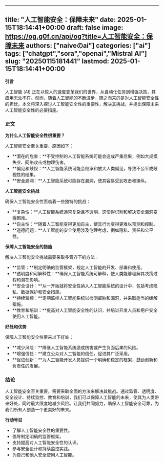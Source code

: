 
---
title: "人工智能安全：保障未来"
date: 2025-01-15T18:14:41+00:00
draft: false
image: https://og.g0f.cn/api/og?title=人工智能安全：保障未来
authors: ["naiveのai"]
categories: ["ai"]
tags: ["chatgpt","sora","openai","Mistral AI"]
slug: "20250115181441"
lastmod: 2025-01-15T18:14:41+00:00
---
**引言**

人工智能 (AI) 正在以惊人的速度变革我们的世界，从自动化任务到增强决策，其应用无处不在。然而，随着人工智能的不断进步，随之而来的是对人工智能安全性的担忧。本文将深入探讨人工智能安全性的重要性，解决其挑战，并提出保障未来人工智能安全性的必要措施。

### 正文

**为什么人工智能安全性很重要？**

人工智能安全至关重要，原因如下：

* **潜在的危害：**不受控制的人工智能系统可能会造成严重后果，例如大规模失业、网络攻击或物理伤害。
* **偏见和歧视：**人工智能系统可能会继承和放大人类偏见，导致不公平或歧视性的结果。
* **安全漏洞：**人工智能系统可能存在漏洞，使其容易受到攻击和操纵。

**人工智能安全挑战**

确保人工智能安全性面临着一些独特的挑战：

* **复杂性：**人工智能系统通常复杂且不透明，这使得识别和解决安全漏洞变得困难。
* **自主性：**随着人工智能变得更加自主，使其行为变得更难以预测和控制。
* **道德问题：**人工智能的安全使用涉及伦理考虑，例如隐私、责任和公平性。

**保障人工智能安全的措施**

解决人工智能安全挑战需要采取多管齐下的方法：

* **监管：**制定明确的监管框架，规定人工智能的开发、部署和使用。
* **透明度和可解释性：**确保人工智能系统可解释，使人类能够理解其决策过程和潜在影响。
* **安全设计：**从一开始就将安全性纳入人工智能系统的设计中，包括考虑隐私、数据保护和安全措施。
* **持续监控：**定期监控人工智能系统以检测威胁和漏洞，并采取适当的缓解措施。
* **教育和培训：**提高对人工智能安全性的认识，并培训开发人员和用户安全使用人工智能。

**好处和优势**

保障人工智能安全性带来以下好处：

* **减少风险：**降低人工智能系统造成伤害或产生负面后果的风险。
* **增强信任：**建立公众对人工智能的信任，促进其广泛采用。
* **促进创新：**为人工智能开发人员提供一个明确和稳定的框架，鼓励创新和负责任的发展。

### 结论

人工智能安全至关重要，需要采取全面的方法来解决其挑战。通过监管、透明度、安全设计、持续监控、教育和培训，我们可以保障人工智能的未来，使其为人类带来好处，同时最大限度地减少风险。让我们共同努力，确保人工智能安全可靠，为我们所有人创造一个更美好的未来。

**行动号召**

* 了解人工智能安全性的重要性。
* 倡导制定明确的监管框架。
* 支持提高对人工智能安全性的认识。
* 参与安全设计和持续监控实践。
* 为自己和他人安全使用人工智能。